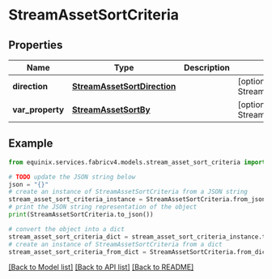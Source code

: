 # StreamAssetSortCriteria


## Properties

Name | Type | Description | Notes
------------ | ------------- | ------------- | -------------
**direction** | [**StreamAssetSortDirection**](StreamAssetSortDirection.md) |  | [optional] [default to StreamAssetSortDirection.DESC]
**var_property** | [**StreamAssetSortBy**](StreamAssetSortBy.md) |  | [optional] [default to StreamAssetSortBy.SLASH_UUID]

## Example

```python
from equinix.services.fabricv4.models.stream_asset_sort_criteria import StreamAssetSortCriteria

# TODO update the JSON string below
json = "{}"
# create an instance of StreamAssetSortCriteria from a JSON string
stream_asset_sort_criteria_instance = StreamAssetSortCriteria.from_json(json)
# print the JSON string representation of the object
print(StreamAssetSortCriteria.to_json())

# convert the object into a dict
stream_asset_sort_criteria_dict = stream_asset_sort_criteria_instance.to_dict()
# create an instance of StreamAssetSortCriteria from a dict
stream_asset_sort_criteria_from_dict = StreamAssetSortCriteria.from_dict(stream_asset_sort_criteria_dict)
```
[[Back to Model list]](../README.md#documentation-for-models) [[Back to API list]](../README.md#documentation-for-api-endpoints) [[Back to README]](../README.md)


